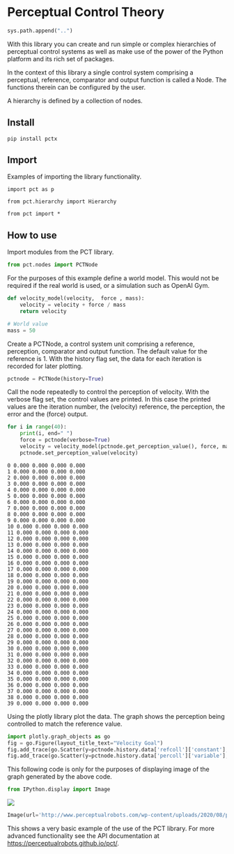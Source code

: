 Perceptual Control Theory
================

<!-- WARNING: THIS FILE WAS AUTOGENERATED! DO NOT EDIT! -->

``` python
sys.path.append("..")
```

With this library you can create and run simple or complex hierarchies
of perceptual control systems as well as make use of the power of the
Python platform and its rich set of packages.

In the context of this library a single control system comprising a
perceptual, reference, comparator and output function is called a Node.
The functions therein can be configured by the user.

A hierarchy is defined by a collection of nodes.

## Install

`pip install pctx`

## Import

Examples of importing the library functionality.

`import pct as p`

`from pct.hierarchy import Hierarchy`

`from pct import *`

## How to use

Import modules from the PCT library.

``` python
from pct.nodes import PCTNode
```

For the purposes of this example define a world model. This would not be
required if the real world is used, or a simulation such as OpenAI Gym.

``` python
def velocity_model(velocity,  force , mass):
    velocity = velocity + force / mass
    return velocity

# World value
mass = 50
```

Create a PCTNode, a control system unit comprising a reference,
perception, comparator and output function. The default value for the
reference is 1. With the history flag set, the data for each iteration
is recorded for later plotting.

``` python
pctnode = PCTNode(history=True)
```

Call the node repeatedly to control the perception of velocity. With the
verbose flag set, the control values are printed. In this case the
printed values are the iteration number, the (velocity) reference, the
perception, the error and the (force) output.

``` python
for i in range(40):
    print(i, end=" ")
    force = pctnode(verbose=True)
    velocity = velocity_model(pctnode.get_perception_value(), force, mass)
    pctnode.set_perception_value(velocity)
```

    0 0.000 0.000 0.000 0.000 
    1 0.000 0.000 0.000 0.000 
    2 0.000 0.000 0.000 0.000 
    3 0.000 0.000 0.000 0.000 
    4 0.000 0.000 0.000 0.000 
    5 0.000 0.000 0.000 0.000 
    6 0.000 0.000 0.000 0.000 
    7 0.000 0.000 0.000 0.000 
    8 0.000 0.000 0.000 0.000 
    9 0.000 0.000 0.000 0.000 
    10 0.000 0.000 0.000 0.000 
    11 0.000 0.000 0.000 0.000 
    12 0.000 0.000 0.000 0.000 
    13 0.000 0.000 0.000 0.000 
    14 0.000 0.000 0.000 0.000 
    15 0.000 0.000 0.000 0.000 
    16 0.000 0.000 0.000 0.000 
    17 0.000 0.000 0.000 0.000 
    18 0.000 0.000 0.000 0.000 
    19 0.000 0.000 0.000 0.000 
    20 0.000 0.000 0.000 0.000 
    21 0.000 0.000 0.000 0.000 
    22 0.000 0.000 0.000 0.000 
    23 0.000 0.000 0.000 0.000 
    24 0.000 0.000 0.000 0.000 
    25 0.000 0.000 0.000 0.000 
    26 0.000 0.000 0.000 0.000 
    27 0.000 0.000 0.000 0.000 
    28 0.000 0.000 0.000 0.000 
    29 0.000 0.000 0.000 0.000 
    30 0.000 0.000 0.000 0.000 
    31 0.000 0.000 0.000 0.000 
    32 0.000 0.000 0.000 0.000 
    33 0.000 0.000 0.000 0.000 
    34 0.000 0.000 0.000 0.000 
    35 0.000 0.000 0.000 0.000 
    36 0.000 0.000 0.000 0.000 
    37 0.000 0.000 0.000 0.000 
    38 0.000 0.000 0.000 0.000 
    39 0.000 0.000 0.000 0.000 

Using the plotly library plot the data. The graph shows the perception
being controlled to match the reference value.

``` python
import plotly.graph_objects as go
fig = go.Figure(layout_title_text="Velocity Goal")
fig.add_trace(go.Scatter(y=pctnode.history.data['refcoll']['constant'], name="ref"))
fig.add_trace(go.Scatter(y=pctnode.history.data['percoll']['variable'], name="perc"))
```

This following code is only for the purposes of displaying image of the
graph generated by the above code.

``` python
from IPython.display import Image
```

<img src="http://www.perceptualrobots.com/wp-content/uploads/2020/08/pct_node_plot.png"/>

``` python
Image(url='http://www.perceptualrobots.com/wp-content/uploads/2020/08/pct_node_plot.png')
```

This shows a very basic example of the use of the PCT library. For more
advanced functionality see the API documentation at
https://perceptualrobots.github.io/pct/.
